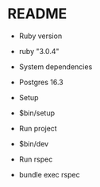 # README

* Ruby version
*   ruby "3.0.4"

* System dependencies
*   Postgres 16.3

* Setup
*   $bin/setup

* Run project
*   $bin/dev

* Run rspec
*   bundle exec rspec
